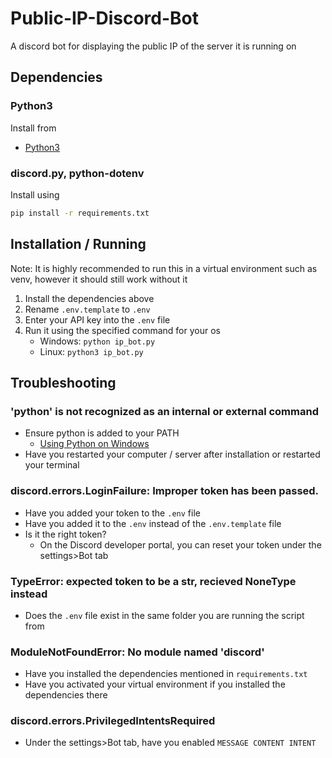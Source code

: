 # Public-IP-Discord-Bot
A discord bot for displaying the public IP of the server it is running on

## Dependencies
### Python3
Install from
- [Python3](https://www.python.org/downloads/)
### discord.py, python-dotenv
Install using
```bash
pip install -r requirements.txt
```
## Installation / Running
Note: It is highly recommended to run this in a virtual environment such as venv, however it should still work without it
1. Install the dependencies above
2. Rename `.env.template` to `.env`
3. Enter your API key into the `.env` file
4. Run it using the specified command for your os
    - Windows: `python ip_bot.py`
    - Linux: `python3 ip_bot.py`
## Troubleshooting
### 'python' is not recognized as an internal or external command
- Ensure python is added to your PATH
    - [Using Python on Windows](https://docs.python.org/3/using/windows.html)
- Have you restarted your computer / server after installation or restarted your terminal
### discord.errors.LoginFailure: Improper token has been passed.
- Have you added your token to the `.env` file
- Have you added it to the `.env` instead of the `.env.template` file
- Is it the right token?
    - On the Discord developer portal, you can reset your token under the settings>Bot tab
### TypeError: expected token to be a str, recieved NoneType instead
- Does the `.env` file exist in the same folder you are running the script from
### ModuleNotFoundError: No module named 'discord'
- Have you installed the dependencies mentioned in `requirements.txt`
- Have you activated your virtual environment if you installed the dependencies there
### discord.errors.PrivilegedIntentsRequired
- Under the settings>Bot tab, have you enabled `MESSAGE CONTENT INTENT`
